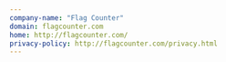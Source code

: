 ```yaml
---
company-name: "Flag Counter"
domain: flagcounter.com
home: http://flagcounter.com/
privacy-policy: http://flagcounter.com/privacy.html
---
```




